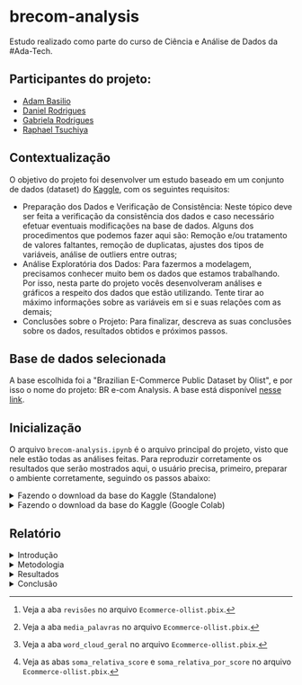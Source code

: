 # brecom-analysis

Estudo realizado como parte do curso de Ciência e Análise de Dados da #Ada-Tech.

## Participantes do projeto:
- [Adam Basilio](https://github.com/abasilio91)
- [Daniel Rodrigues](https://www.linkedin.com/in/danielrodrigues-ds/)
- [Gabriela Rodrigues](https://www.linkedin.com/in/gabrielarodriguesdados/)
- [Raphael Tsuchiya](https://github.com/raphaeltsuchiya)

## Contextualização

O objetivo do projeto foi desenvolver um estudo baseado em um conjunto de dados (dataset) do [Kaggle](https://www.kaggle.com/), com os seguintes requisitos:

- Preparação dos Dados e Verificação de Consistência: Neste tópico deve ser feita a verificação da consistência dos dados e caso necessário efetuar eventuais modificações na base de dados. Alguns dos procedimentos que podemos fazer aqui são: Remoção e/ou tratamento de valores faltantes, remoção de duplicatas, ajustes dos tipos de variáveis, análise de outliers entre outras;
- Análise Exploratória dos Dados: Para fazermos a modelagem, precisamos conhecer muito bem os dados que estamos trabalhando. Por isso, nesta parte do projeto vocês desenvolveram análises e gráficos a respeito dos dados que estão utilizando. Tente tirar ao máximo informações sobre as variáveis em si e suas relações com as demais;
- Conclusões sobre o Projeto: Para finalizar, descreva as suas conclusões sobre os dados, resultados obtidos e próximos passos.

## Base de dados selecionada

A base escolhida foi a "Brazilian E-Commerce Public Dataset by Olist", e por isso o nome do projeto: BR e-com Analysis. A base está disponível [nesse link](https://www.kaggle.com/datasets/olistbr/brazilian-ecommerce).

## Inicialização

  O arquivo `brecom-analysis.ipynb` é o arquivo principal do projeto, visto que nele estão todas as análises feitas. Para reproduzir corretamente os resultados que serão mostrados aqui, o usuário precisa, primeiro, preparar o ambiente corretamente, seguindo os passos abaixo:

  <details>
    <summary> Fazendo o download da base do Kaggle (Standalone) </summary>
   
  - Entre no [link da API do Kaggle](https://www.kaggle.com/docs/api) e siga os procedimentos descritos na seção de **inicialização** para fazer o download do arquivo `kaggle.json`.
  - Crie uma pasta com o nome `.kaggle` no seu ambiente python e cole o arquivo `kaggle.json` dentro dessa pasta.
  - No arquivo `brecom-analysis.ipynb`, encontre o comando abaixo e substitua o caminho do download da base para um na sua máquina:
    
  ```
  !kaggle datasets download -d olistbr/brazilian-ecommerce -p D:\Adam\Estudos\ADA\tecprog\projeto\brecom-analysis\database --unzip    
  ```
  </details>

<details>
  <summary> Fazendo o download da base do Kaggle (Google Colab) </summary>
 
  - Entre no [link da API do Kaggle](https://www.kaggle.com/docs/api) e siga os procedimentos descritos na seção de **inicialização** para fazer o download do arquivo `kaggle.json`.
  - Utilize a sequência de comandos abaixo para criar uma pasta `.kaggle` no ambiente do Colab.
 
  ```
  !mkdir -p ~/.kaggle
  ```
  
  - Faça o upload do arquivo `kaggle.json` na pasta `content` do Colab.
  - Utilize a sequência de comandos abaixo para transferir o arquivo `kaggle.json` para a pasta `.kaggle`.
  
  ```
  !cp kaggle.json ~/.kaggle/
  !chmod 600 ~/.kaggle/kaggle.json
  ```
  
  - Utilize a sequência de comandos abaixo para fazer o download da base do kaggle para a pasta `database`.
 
  ```
  !mkdir /content/brecom-analysis/database
  %cd /content/brecom-analysis/database
  !kaggle datasets download -d olistbr/brazilian-ecommerce
  !unzip /content/brecom-analysis/database/brazilian-ecommerce.zip
  %cd ../
  ``` 
</details>

## Relatório

<details> 

  <summary> Introdução </summary>

  - Se apresentar como uma empresa (fictícia) de consultória que ficou responsável por analisar os dados de vendas da Olist (o que é Olist?) e propôr melhorias.
  - Quem é a Olist?
  - Comentar os dados.
  - A princípio foi levantado duas hipóteses de melhoria. Objetivo?
    - O projeto de um Centro de Distribuição
    - O cálculo de probabilidade de recompras baseados nas avaliações
  
</details>

<details> 

  <summary> Metodologia </summary>

  - Análise exploratória
  - Análise descritiva dos dados

</details>

<details> 

  <summary> Resultados </summary>

  ### Limpeza dos dados

  Durante a etapa de exploração de dados foi verificado, em cada um das tabelas da base, se existiam valores faltantes (Nulls e NaN's) e valores duplicados. Para o primeiro caso, utilizou-se a função `isna()` juntamente com a função `value_counts()` do pacote Pandas. Para o último, o `value_counts()` numa coluna de identificação da tabela, e verificou-se se houveram valores repetidos. 

  Quanto a valores duplicados, nenhuma evidência foi encontrada. Quanto a valores nulos, foi observado algumas ocorrências nas tabelas `orders`, `order_reviews` e `products`, apenas. Na tabela `orders`, os valores nulos ocorreram nas colunas `order_approved_at`  `order_delivered_carrier_date` e `order_delivered_customer_date`. Considerando que esta tabela registra informações gerais sobre os pedidos, é de se esperar que existam valores nulos nestas colunas, uma vez que nem todo pedido já teve seu curso completo (aprovação, entrega à transportadora, entrega no destino final). Os valores nulos da tabela `order_reviews` ocorreram exclusivamente nas colunas `review_comment_title`  `review_comment_message`, o que também é de se esperar, visto que nem todos os usuários deixam comentários nas compras que fizeram. 

  Por fim, a tabela `products` teve valores nulos em todas as colunas. Foi observado também que os valores nulos ocorreram nas colunas de identificação dos produtos (categoria, nome, descrição, fotos, etc.) Visto que os produtos estão identificados apenas por um código de ID, fica impossível tentar determiná-los. Sendo assim, preferiu-se evitar utilizar a tabela `products` em análises.

  ### Análise descritiva dos dados
  
  Um dos objetivos do estudo foi de verificar a probabilidade de recompras baseado nas opiniões dadas pelos usuários. Para isso, focou-se nas informações vindas das tabelas `orders` e `orders_reviews`. A porcentagem de usuários que deixam comentários sobre os produtos é de cerca de 40%. As avaliações seguem proporções parecidas, independente se o usuário deixa ou não um comentário, sendo que cerca de 88% das avaliações são de 5, 4 ou 1 estrela. Entretanto, um número significativo dos comentários (10%), são feitos antes mesmo de o produto ser recebido. Nestes casos, as avaliações variam, majoritariamente, entre 5 e 1, enquanto que as avaliações com notas 2, 3 ou 4 seguem em proporções menores[^1]. 
  
  Também foi verificada o tamanho médio dos comentários deixados, separados pelo número de estrelas da 
  avaliação [^2]. Neste análise, ficou claro que os maiores comentários se encontram nas avalições com menores estrelas, ou seja, existe uma correção direta entre o nível de satisfação do usuário e a vontade de o usuário de comunicar sua experiência. 
  
  Para se ter um melhor entendimento dos comentários deixados nas publicações, foi gerou-se uma núvem de palavras e destacou-se as vinte palavras mais comuns[^3]. Foi observado que a palavra `produto` aparece com maior frequência em todos os casos, o que não agrega muita relevância. Entretanto, as palavras subsequentes incluem os termos "prazo", "entrega" e "chegou", o que apontam para uma grande relevância nos serviços de entrega e fretamento dos produtos. Além disso, alguns adjetivos e advérbios como "bem", "bom", "antes" também chegaram à lista das palavras mais frequentes. Isoladas, estas não nos dizem muito, mas levanta a questão estas palavras foram combinadas nas avaliações.

  Abaixo seguem alguns exemplos de comentários que trazem pelo menos umas das vinte palavras mais comuns:

  ```
  Vendedor confiável, produto ok e entrega antes do prazo.
  -------
  Recebi exatamente o que esperava. As demais encomendas de outros vendedores atrasaram, mas esta chegou no prazo.
  -------
  A entrega foi dividida em duas. Não houve comunicado do loja. Cheguei a pensar que só haviam enviado parte do produto. 
  -------
  Gostei da atenção com a entrega
  -------
  Produto perfeito, entrega rápida. Estou satisfeitíssima. 👏🏽
  --------
  Muito bom o produto, melhor que esperava e foi entregue no prazo, gostei bastante.
  ```

  Pelo exemplo acima, observa-se que as palavras mais comuns aparecem tanto em comentários bons quanto ruins. Dessa forma, também foi avaliado a frequência com que cada palavra aparecia nos comentários separados pela avaliação de estrelas que este recebeu [^4]. Esta análise mostra a distribuição das palavras nos comentários. Nestas distribuições, observa-se que o uso de adjetivos positivos como "bom" e "antes" aparecem entre as cinco mais comuns para avalições de 5 e 4 estrelas, jantamente com palavras relacionadas ao serviço de entrega. Nas avaliações neutras, (3 estrelas), os adjetivos ainda aparecem, porém caindo para as posições mais intermediárias. Enquanto isso, nas avalições mais baixas (1 e 2 estrelas), adjetivos, mesmo que negativos, quase não aparecem na lista, dando lugar para verbos de ação ("entergue", "veio", "recebi") e substantivos ("compras", "loja", "entrega").

  ### Análise estatística

</details>

<details> 

  <summary> Conclusão </summary>

  - Rever a política de cálculo de prazo de entrega
  
</details>

[^1]: Veja a aba `revisões` no arquivo `Ecommerce-ollist.pbix`.
[^2]: Veja a aba `media_palavras` no arquivo `Ecommerce-ollist.pbix`.
[^3]: Veja a aba `word_cloud_geral` no arquivo `Ecommerce-ollist.pbix`.
[^4]: Veja as abas `soma_relativa_score` e `soma_relativa_por_score` no arquivo `Ecommerce-ollist.pbix`.
